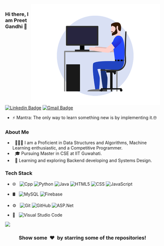 <img align="right" src="https://github.com/aayuvraj/aayuvraj/blob/main/devguy3.gif" alt="Code" width="420" height="330">



### Hi there, I am Preet Gandhi 👋
[![Linkedin Badge](https://img.shields.io/badge/-preet_gandhi-blue?style=flat-square&logo=Linkedin&logoColor=white&link=https://www.linkedin.com/in/preetprg/)](https://www.linkedin.com/in/preetprg/)
[![Gmail Badge](https://img.shields.io/badge/-preetgandhi137@gmail.com-c14438?style=flat-square&logo=Gmail&logoColor=white&link=mailto:preetgandhi137@gmail.com)](mailto:preetgandhi137@gmail.com)

- ⚡ Mantra: The only way to learn something new is by implementing it.🤓

### About Me
  
- &nbsp; 👨🏻‍💻 I am a Proficient in Data Structures and Algorithms, Machine Learning enthusiastic, and a Competitive Programmer.
- &nbsp; 🎓 Pursuing Master in CSE at IIT Guwahati.
- &nbsp; 🌱 Learning and exploring Backend developing and Systems Design.


### Tech Stack
- 🌐 &nbsp; 
  ![Cpp](https://img.shields.io/badge/-cpp-333333?style=flat&logo=cplusplus&logoColor=blue)
  ![Python](https://img.shields.io/badge/-python-333333?style=flat&logo=python)
  ![Java](https://img.shields.io/badge/-java-333333?style=flat&logo=java&logoColor=blue)
  ![HTML5](https://img.shields.io/badge/-HTML5-333333?style=flat&logo=HTML5)
  ![CSS](https://img.shields.io/badge/-CSS-333333?style=flat&logo=CSS3&logoColor=1572B6)
  ![JavaScript](https://img.shields.io/badge/-JavaScript-333333?style=flat&logo=javascript) 
 
- 🛢 &nbsp;
  ![MySQL](https://img.shields.io/badge/-MySQL-333333?style=flat&logo=mysql)
  ![Firebase](https://img.shields.io/badge/-firebase-333333?style=flat&logo=firebase)
  
- ⚙️ &nbsp;
  ![Git](https://img.shields.io/badge/-Git-333333?style=flat&logo=git)
  ![GitHub](https://img.shields.io/badge/-GitHub-333333?style=flat&logo=github)
  ![ASP.Net](https://img.shields.io/badge/-.Net-333333?style=flat&logo=.NET)
  


- 🔧 &nbsp;
  ![Visual Studio Code](https://img.shields.io/badge/-Visual%20Studio%20Code-333333?style=flat&logo=visual-studio-code&logoColor=007ACC)
  
<a href="https://github.com/PreetPRG">
  <img height="180em" src="https://github-readme-stats.vercel.app/api?username=PreetPRG&theme=buefy&show_icons=true" />
  
</a>


<div align="center">
    <h3 align="center">Show some &nbsp;❤️&nbsp; by starring some of the repositories!</h3>
</div>
